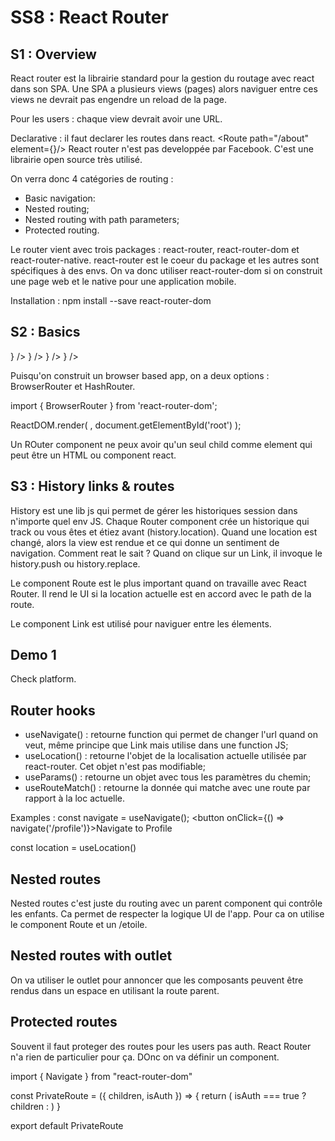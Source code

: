 # SS8 : React Router

## S1 : Overview
React router est la librairie standard pour la gestion du routage avec react dans son SPA. 
Une SPA a plusieurs views (pages) alors naviguer entre ces views ne devrait pas engendre un reload de la page. 

Pour les users : chaque view devrait avoir une URL. 

Declarative : il faut declarer les routes dans react. <Route path="/about" element={<About/>}/> 
React router n'est pas developpée par Facebook. C'est une librairie open source très utilisé. 

On verra donc 4 catégories de routing : 
- Basic navigation:
- Nested routing;
- Nested routing with path parameters;
- Protected routing.

Le router vient avec trois packages : react-router, react-router-dom et react-router-native. 
react-router est le coeur du package et les autres sont spécifiques à des envs. On va donc utiliser
react-router-dom si on construit une page web et le native pour une application mobile. 

Installation : npm install --save react-router-dom


## S2 : Basics

<Routes>
    <Route path="/" element={<Home />} />
    <Route path="/category" element={<Category />} />
    <Route path="/login" element={<Login />} />
    <Route path="/products" element={<Products />} />
</Routes>

Puisqu'on construit un browser based app, on a deux options : BrowserRouter et HashRouter. 

import { BrowserRouter } from 'react-router-dom';

ReactDOM.render(
    <BrowserRouter>
        <App />
    </BrowserRouter>
    , document.getElementById('root')
);

Un ROuter component ne peux avoir qu'un seul child comme element qui peut être un HTML ou component react. 


## S3 : History links & routes
History est une lib js qui permet de gérer les historiques session dans n'importe quel env JS. Chaque Router component 
crée un historique qui track ou vous êtes et étiez avant (history.location). Quand une location est changé, alors 
la view est rendue et ce qui donne un sentiment de navigation. Comment reat le sait ? 
Quand on clique sur un Link, il invoque le history.push ou history.replace.

Le component Route est le plus important quand on travaille avec React Router. Il rend le UI si la location actuelle est 
en accord avec le path de la route. 

Le component Link est utilisé pour naviguer entre les élements. 


## Demo 1
Check platform.


## Router hooks
- useNavigate() : retourne function qui permet de changer l'url quand on veut, même principe que Link mais utilise dans une function JS;
- useLocation() : retourne l'objet de la localisation actuelle utilisée par react-router. Cet objet n'est pas modifiable;
- useParams() : retourne un objet avec tous les paramètres du chemin;
- useRouteMatch() : retourne la donnée qui matche avec une route par rapport à la loc actuelle.


Examples : 
const navigate = useNavigate();
<button onClick={() => navigate('/profile')}>Navigate to Profile </button>

const location = useLocation()


## Nested routes
Nested routes c'est juste du routing avec un parent component qui contrôle les enfants. Ca permet de respecter la logique UI de l'app. 
Pour ca on utilise le component Route et un /etoile.


## Nested routes with outlet
On va utiliser le outlet pour annoncer que les composants peuvent être rendus dans un espace en utilisant la route parent. 


## Protected routes
Souvent il faut proteger des routes pour les users pas auth. React Router n'a rien de particulier pour ça. DOnc on va définir un component. 

import { Navigate } from "react-router-dom"

const PrivateRoute = ({ children, isAuth }) => {
   return (
       isAuth === true ? children : <Navigate to='/login' replace />
   )
}

export default PrivateRoute



